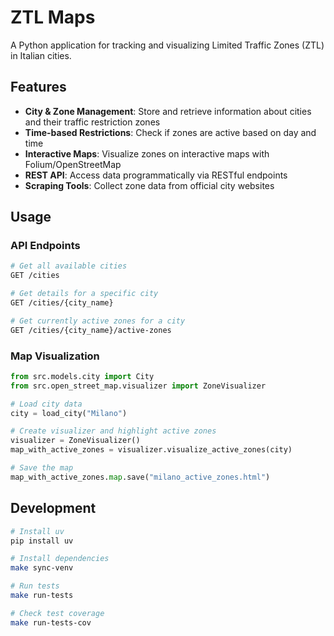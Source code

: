 # ZTL Maps

A Python application for tracking and visualizing Limited Traffic Zones (ZTL) in Italian cities.

## Features

- **City & Zone Management**: Store and retrieve information about cities and their traffic restriction zones
- **Time-based Restrictions**: Check if zones are active based on day and time
- **Interactive Maps**: Visualize zones on interactive maps with Folium/OpenStreetMap
- **REST API**: Access data programmatically via RESTful endpoints
- **Scraping Tools**: Collect zone data from official city websites

## Usage

### API Endpoints

```bash
# Get all available cities
GET /cities

# Get details for a specific city
GET /cities/{city_name}

# Get currently active zones for a city
GET /cities/{city_name}/active-zones
```

### Map Visualization

```python
from src.models.city import City
from src.open_street_map.visualizer import ZoneVisualizer

# Load city data
city = load_city("Milano")

# Create visualizer and highlight active zones
visualizer = ZoneVisualizer()
map_with_active_zones = visualizer.visualize_active_zones(city)

# Save the map
map_with_active_zones.map.save("milano_active_zones.html")
```

## Development

```bash
# Install uv
pip install uv

# Install dependencies
make sync-venv

# Run tests
make run-tests

# Check test coverage
make run-tests-cov
```
